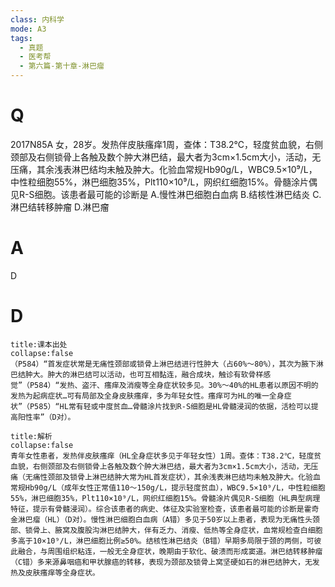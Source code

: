 ```yaml
---
class: 内科学
mode: A3
tags:
  - 真题
  - 医考帮
  - 第六篇-第十章-淋巴瘤
---
```


# Q
2017N85A 女，28岁。发热伴皮肤瘙痒1周，查体：T38.2℃，轻度贫血貌，右侧颈部及右侧锁骨上各触及数个肿大淋巴结，最大者为3cm×1.5cm大小，活动，无压痛，其余浅表淋巴结均未触及肿大。化验血常规Hb90g/L，WBC9.5×10⁹/L，中性粒细胞55%，淋巴细胞35%，Plt110×10⁹/L，网织红细胞15%。骨髓涂片偶见R-S细胞。该患者最可能的诊断是
A.慢性淋巴细胞白血病
B.结核性淋巴结炎
C.淋巴结转移肿瘤
D.淋巴瘤

# A
D
# D
```ad-note
title:课本出处
collapse:false
（P584）“首发症状常是无痛性颈部或锁骨上淋巴结进行性肿大（占60%～80%），其次为腋下淋巴结肿大。肿大的淋巴结可以活动，也可互相黏连，融合成块，触诊有软骨样感觉”（P584）“发热、盗汗、瘙痒及消瘦等全身症状较多见。30%～40%的HL患者以原因不明的发热为起病症状…可有局部及全身皮肤瘙痒，多为年轻女性。瘙痒可为HL的唯一全身症状”（P585）“HL常有轻或中度贫血…骨髓涂片找到R-S细胞是HL骨髓浸润的依据，活检可以提高阳性率”（D对）。
```

```ad-summary
title:解析
collapse:false
青年女性患者，发热伴皮肤瘙痒（HL全身症状多见于年轻女性）1周。查体：T38.2℃，轻度贫血貌，右侧颈部及右侧锁骨上各触及数个肿大淋巴结，最大者为3cm×1.5cm大小，活动，无压痛（无痛性颈部及锁骨上淋巴结肿大常为HL首发症状），其余浅表淋巴结均未触及肿大。化验血常规Hb90g/L（成年女性正常值110～150g/L，提示轻度贫血），WBC9.5×10⁹/L，中性粒细胞55%，淋巴细胞35%，Plt110×10⁹/L，网织红细胞15%。骨髓涂片偶见R-S细胞（HL典型病理特征，提示有骨髓浸润）。综合该患者的病史、体征及实验室检查，该患者最可能的诊断是霍奇金淋巴瘤（HL）（D对）。慢性淋巴细胞白血病（A错）多见于50岁以上患者，表现为无痛性头颈部、锁骨上、腋窝及腹股沟淋巴结肿大，伴有乏力、消瘦、低热等全身症状，血常规检查白细胞多高于10×10⁹/L，淋巴细胞比例≥50%。结核性淋巴结炎（B错）早期多局限于颈的两侧，可彼此融合，与周围组织粘连，一般无全身症状，晚期由于软化、破溃而形成窦道。淋巴结转移肿瘤（C错）多来源鼻咽癌和甲状腺癌的转移，表现为颈部及锁骨上窝坚硬如石的淋巴结肿大，无发热及皮肤瘙痒等全身症状。
```

